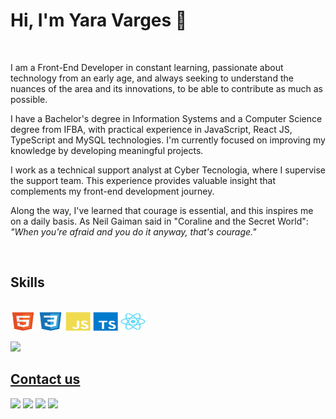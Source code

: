 # Hi, I'm Yara Varges 🦉
<br>
<p>
  I am a Front-End Developer in constant learning, passionate about technology from an early age, and always seeking to understand the nuances of the area and its innovations, to be able to contribute as much as possible.

I have a Bachelor's degree in Information Systems and a Computer Science degree from IFBA, with practical experience in JavaScript, React JS, TypeScript and MySQL technologies. I'm currently focused on improving my knowledge by developing meaningful projects.

I work as a technical support analyst at Cyber Tecnologia, where I supervise the support team. This experience provides valuable insight that complements my front-end development journey.

Along the way, I've learned that courage is essential, and this inspires me on a daily basis. As Neil Gaiman said in "Coraline and the Secret World": <i>"When you're afraid and you do it anyway, that's courage."</i>
</p>
<br>

## Skills
<div><br>
  <img align="center" alt="HTML" height="30" width="40" src="https://raw.githubusercontent.com/devicons/devicon/master/icons/html5/html5-original.svg">
  <img align="center" alt="CSS" height="30" width="40" src="https://raw.githubusercontent.com/devicons/devicon/master/icons/css3/css3-original.svg">
  <img align="center" alt="Js" height="30" width="40" src="https://raw.githubusercontent.com/devicons/devicon/master/icons/javascript/javascript-plain.svg">
  <img align="center" alt="Ts" height="30" width="40" src="https://raw.githubusercontent.com/devicons/devicon/master/icons/typescript/typescript-plain.svg">
  <img align="center" alt="React" height="30" width="40" src="https://raw.githubusercontent.com/devicons/devicon/master/icons/react/react-original.svg">
</div>
<br>
<div>
  <a href="https://github.com/YaraVarges">
  <img height="200em" src="https://github-readme-stats.vercel.app/api/top-langs/?username=YaraVarges&layout=compact&langs_count=7&theme=tokyonight"/>
</div>

## Contact us
<div>
  <a href="https://yaravarges.github.io/portfolio" target="_blank"><img src="https://img.shields.io/static/v1?label=Portfolio&message=YaraVarges&color=7159c1&style=for-the-badge"/></a>
  <a href="https://www.instagram.com/yara.varges/" target="_blank"><img loading="lazy" src="https://img.shields.io/badge/-Instagram-%23E4405F?style=for-the-badge&logo=instagram&logoColor=white" target="_blank"></a>
  <a href="https://www.linkedin.com/in/yara-varges-523887144/" target="_blank"><img loading="lazy" src="https://img.shields.io/badge/-LinkedIn-%230077B5?style=for-the-badge&logo=linkedin&logoColor=white" target="_blank"></a>
  <a href = "mailto:varges98@gmail.com"><img loading="lazy" src="https://img.shields.io/badge/Gmail-D14836?style=for-the-badge&logo=gmail&logoColor=white" target="_blank"></a>  
</div>

